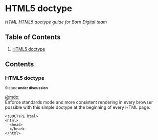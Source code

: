 # HTML5 doctype

*HTML HTML5 doctype guide for Born Digital team*

## Table of Contents

  1. [HTML5 doctype](#html5-doctype)
  
## Contents

### HTML5 doctype

<sup>Status: **under discussion** </sup>

[@mdo:](http://codeguide.co/#html-doctype) <br>
Enforce standards mode and more consistent rendering in every browser possible with this simple doctype at the beginning of every HTML page.

```
<!DOCTYPE html>
<html>
  <head>
  </head>
</html>
```
